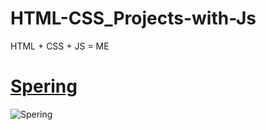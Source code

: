 # HTML-CSS_Projects-with-Js
HTML + CSS + JS = ME

# [Spering](https://github.com/damlahub/HTML-CSS_Projects-with-Js/tree/main/Spering)

![Spering](https://github.com/damlahub/HTML-CSS_Projects-with-Js/blob/main/Screenshots/Spering.gif)
